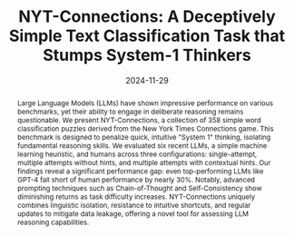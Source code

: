 ---
title: 'NYT-Connections: A Deceptively Simple Text Classification Task that Stumps System-1 Thinkers'
authors:
- Angel Yahir Loredo Lopez
- Tyler McDonald
- Ali Emami
date: '2024-11-29'
publishDate: '2024-11-29T00:00:00Z'
publication_types:
- '1'
abstract: 'Large Language Models (LLMs) have shown impressive performance on various benchmarks, yet their ability to engage in deliberate reasoning remains questionable. We present NYT-Connections, a collection of 358 simple word classification puzzles derived from the New York Times Connections game. This benchmark is designed to penalize quick, intuitive "System 1" thinking, isolating fundamental reasoning skills. We evaluated six recent LLMs, a simple machine learning heuristic, and humans across three configurations: single-attempt, multiple attempts without hints, and multiple attempts with contextual hints. Our findings reveal a significant performance gap: even top-performing LLMs like GPT-4 fall short of human performance by nearly 30%. Notably, advanced prompting techniques such as Chain-of-Thought and Self-Consistency show diminishing returns as task difficulty increases. NYT-Connections uniquely combines linguistic isolation, resistance to intuitive shortcuts, and regular updates to mitigate data leakage, offering a novel tool for assessing LLM reasoning capabilities.'
publication: '*COLING 2025, Oral Presentation, Best Dataset Paper Award*'
#publication_short: 'LREC-COLING 2024'
links:
- name: ACL Anthology
  url: https://aclanthology.org/2025.coling-main.134/
- name: ArXiv
  url: https://arxiv.org/abs/2412.01621
- name: NYT-Connections (dataset)
  url: https://huggingface.co/datasets/tm21cy/NYT-Connections
---